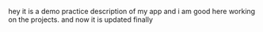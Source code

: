 hey it is a demo practice description of my app and i am good here working on the projects.
and now it is updated finally